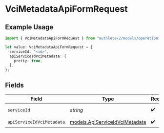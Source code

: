 # VciMetadataApiFormRequest

## Example Usage

```typescript
import { VciMetadataApiFormRequest } from "authlete-2/models/operations";

let value: VciMetadataApiFormRequest = {
  serviceId: "<id>",
  apiServiceIdVciMetadata: {
    pretty: true,
  },
};
```

## Fields

| Field                                                                     | Type                                                                      | Required                                                                  | Description                                                               |
| ------------------------------------------------------------------------- | ------------------------------------------------------------------------- | ------------------------------------------------------------------------- | ------------------------------------------------------------------------- |
| `serviceId`                                                               | *string*                                                                  | :heavy_check_mark:                                                        | A service ID.                                                             |
| `apiServiceIdVciMetadata`                                                 | [models.ApiServiceIdVciMetadata](../../models/apiserviceidvcimetadata.md) | :heavy_check_mark:                                                        | N/A                                                                       |
